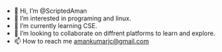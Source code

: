- 👋 Hi, I’m @ScriptedAman
- 👀 I’m interested in programing and linux.
- 🌱 I’m currently learning CSE.
- 💞️ I’m looking to collaborate on diffrent platforms to learn and explore.
- 📫 How to reach me amankumarjc@gmail.com

<!---
ScriptedAman/ScriptedAman is a ✨ special ✨ repository because its `README.md` (this file) appears on your GitHub profile.
You can click the Preview link to take a look at your changes.
--->
